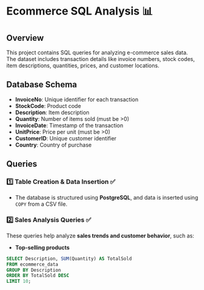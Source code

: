 # Ecommerce SQL Analysis 📊

## Overview  
This project contains SQL queries for analyzing e-commerce sales data. The dataset includes transaction details like invoice numbers, stock codes, item descriptions, quantities, prices, and customer locations.

## Database Schema  
- **InvoiceNo**: Unique identifier for each transaction  
- **StockCode**: Product code  
- **Description**: Item description  
- **Quantity**: Number of items sold (must be >0)  
- **InvoiceDate**: Timestamp of the transaction  
- **UnitPrice**: Price per unit (must be >0)  
- **CustomerID**: Unique customer identifier  
- **Country**: Country of purchase  

## Queries  
### 1️⃣ Table Creation & Data Insertion ✅  
- The database is structured using **PostgreSQL**, and data is inserted using `COPY` from a CSV file.  

### 2️⃣ Sales Analysis Queries ✅  
These queries help analyze **sales trends and customer behavior**, such as:  
- **Top-selling products**  
```sql
SELECT Description, SUM(Quantity) AS TotalSold
FROM ecommerce_data
GROUP BY Description
ORDER BY TotalSold DESC
LIMIT 10;
